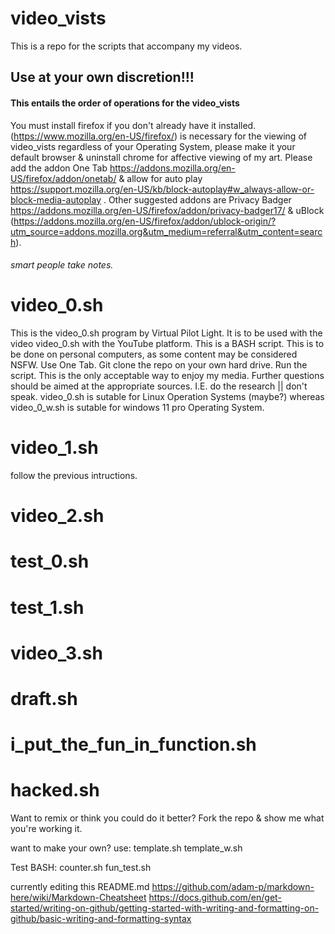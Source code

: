 # video_vists
This is a repo for the scripts that accompany my videos. 

Use at your own discretion!!! 
-----------------------------

#### This entails the order of operations for the video_vists

You must install firefox if you don't already have it installed. (https://www.mozilla.org/en-US/firefox/) is necessary for the viewing of video_vists regardless of your Operating System, please make it your default browser & uninstall chrome for affective viewing of my art. Please add the addon One Tab https://addons.mozilla.org/en-US/firefox/addon/onetab/ & allow for auto play https://support.mozilla.org/en-US/kb/block-autoplay#w_always-allow-or-block-media-autoplay . Other suggested addons are Privacy Badger https://addons.mozilla.org/en-US/firefox/addon/privacy-badger17/ & uBlock (https://addons.mozilla.org/en-US/firefox/addon/ublock-origin/?utm_source=addons.mozilla.org&utm_medium=referral&utm_content=search). 

###### smart people take notes. 

 

video_0.sh
==========
This is the video_0.sh program by Virtual Pilot Light. It is to be used with the video video_0.sh with the YouTube platform. This is a BASH script. This is to be done on personal computers, as some content may be considered NSFW. Use One Tab. Git clone the repo on your own hard drive. Run the script. This is the only acceptable way to enjoy my media. Further questions should be aimed at the appropriate sources. I.E. do the research || don't speak. 
video_0.sh is sutable for Linux Operation Systems (maybe?) whereas video_0_w.sh is sutable for windows 11 pro Operating System. 

video_1.sh
==========
follow the previous intructions.

video_2.sh 
==========

test_0.sh
=========

test_1.sh
=========

video_3.sh 
==========

draft.sh
========

i_put_the_fun_in_function.sh
============================

hacked.sh
=========

Want to remix or think you could do it better?
Fork the repo & show me what you're working it. 

want to make your own?
use:
template.sh
template_w.sh

Test BASH:
counter.sh
fun_test.sh


currently editing this README.md 
https://github.com/adam-p/markdown-here/wiki/Markdown-Cheatsheet
https://docs.github.com/en/get-started/writing-on-github/getting-started-with-writing-and-formatting-on-github/basic-writing-and-formatting-syntax
